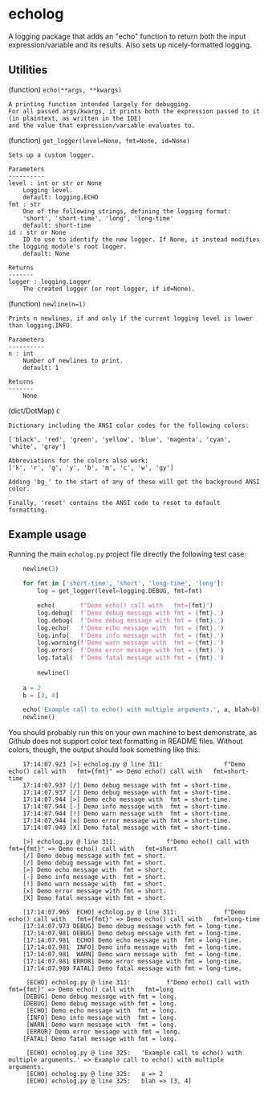 # echolog
A logging package that adds an "echo" function to return both the input expression/variable and its results. Also sets up nicely-formatted logging.

## Utilities

(function) ``echo(**args, **kwargs)``

    A printing function intended largely for debugging. 
    For all passed args/kwargs, it prints both the expression passed to it (in plaintext, as written in the IDE)
    and the value that expression/variable evaluates to.

(function) ``get_logger(level=None, fmt=None, id=None)``

    Sets up a custom logger.
    
    Parameters
    ----------
    level : int or str or None
        Logging level.
        default: logging.ECHO
    fmt : str
        One of the following strings, defining the logging format:
        'short', 'short-time', 'long', 'long-time'
        default: short-time
    id : str or None
        ID to use to identify the new logger. If None, it instead modifies the logging module's root logger.
        default: None
        
    Returns
    -------
    logger : logging.Logger
        The created logger (or root logger, if id=None).

(function) ``newline(n=1)``

    Prints n newlines, if and only if the current logging level is lower than logging.INFO.

    Parameters
    ----------
    n : int
        Number of newlines to print.
        default: 1

    Returns
    -------
        None

(dict/DotMap) ``C``

    Dictionary including the ANSI color codes for the following colors:

    ['black', 'red', 'green', 'yellow', 'blue', 'magenta', 'cyan', 'white', 'gray']

    Abbreviations for the colors also work:
    ['k', 'r', 'g', 'y', 'b', 'm', 'c', 'w', 'gy']

    Adding 'bg_' to the start of any of these will get the background ANSI color.
    
    Finally, 'reset' contains the ANSI code to reset to default formatting.

## Example usage

Running the main `echolog.py` project file directly the following test case:

``` python
    newline(3)
    
    for fmt in ['short-time', 'short', 'long-time', 'long']:
        log = get_logger(level=logging.DEBUG, fmt=fmt)

        echo(       f"Demo echo() call with   fmt={fmt}")
        log.debug(  f'Demo debug message with fmt = {fmt}.')
        log.debug(  f'Demo debug message with fmt = {fmt}.')
        log.echo(   f'Demo echo message with  fmt = {fmt}.')
        log.info(   f'Demo info message with  fmt = {fmt}.')
        log.warning(f'Demo warn message with  fmt = {fmt}.')
        log.error(  f'Demo error message with fmt = {fmt}.')
        log.fatal(  f'Demo fatal message with fmt = {fmt}.')
    
        newline()
    
    a = 2
    b = [3, 4]

    echo('Example call to echo() with multiple arguments.', a, blah=b)
    newline()
```

You should probably run this on your own machine to best demonstrate, as Github does not support color text formatting in README files. Without colors, though, the output should look something like this:
``` 
    17:14:07.923 [>] echolog.py @ line 311:                 f"Demo echo() call with   fmt={fmt}" => Demo echo() call with   fmt=short-time
    17:14:07.937 [/] Demo debug message with fmt = short-time.
    17:14:07.937 [/] Demo debug message with fmt = short-time.
    17:14:07.944 [>] Demo echo message with  fmt = short-time.
    17:14:07.944 [-] Demo info message with  fmt = short-time.
    17:14:07.944 [!] Demo warn message with  fmt = short-time.
    17:14:07.944 [x] Demo error message with fmt = short-time.
    17:14:07.949 [X] Demo fatal message with fmt = short-time.

    [>] echolog.py @ line 311:              f"Demo echo() call with   fmt={fmt}" => Demo echo() call with   fmt=short
    [/] Demo debug message with fmt = short.
    [/] Demo debug message with fmt = short.
    [>] Demo echo message with  fmt = short.
    [-] Demo info message with  fmt = short.
    [!] Demo warn message with  fmt = short.
    [x] Demo error message with fmt = short.
    [X] Demo fatal message with fmt = short.

    [17:14:07.965  ECHO] echolog.py @ line 311:             f"Demo echo() call with   fmt={fmt}" => Demo echo() call with   fmt=long-time
    [17:14:07.973 DEBUG] Demo debug message with fmt = long-time.
    [17:14:07.981 DEBUG] Demo debug message with fmt = long-time.
    [17:14:07.981  ECHO] Demo echo message with  fmt = long-time.
    [17:14:07.981  INFO] Demo info message with  fmt = long-time.
    [17:14:07.981  WARN] Demo warn message with  fmt = long-time.
    [17:14:07.981 ERROR] Demo error message with fmt = long-time.
    [17:14:07.989 FATAL] Demo fatal message with fmt = long-time.

     [ECHO] echolog.py @ line 311:          f"Demo echo() call with   fmt={fmt}" => Demo echo() call with   fmt=long
    [DEBUG] Demo debug message with fmt = long.
    [DEBUG] Demo debug message with fmt = long.
     [ECHO] Demo echo message with  fmt = long.
     [INFO] Demo info message with  fmt = long.
     [WARN] Demo warn message with  fmt = long.
     [ERROR] Demo error message with fmt = long.
    [FATAL] Demo fatal message with fmt = long.

     [ECHO] echolog.py @ line 325:   'Example call to echo() with multiple arguments.' => Example call to echo() with multiple arguments.
     [ECHO] echolog.py @ line 325:   a => 2
     [ECHO] echolog.py @ line 325:   blah => [3, 4]
```